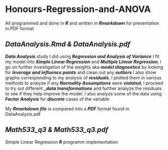 # Honours-Regression-and-ANOVA
All programmed and done in **_R_** and written in **_Rmarkdown_** for presentation in PDF format

## _DataAnalysis.Rmd & DataAnalysis.pdf_ ##

**_Data Analysis_** study I did using **_Regression and Analysis of Variance_** I fit my model into **_Simple Linear Regression_** and **_Multiple Linear Regression_**, I go on further investigation of the weights aka **_model diagnostics_** by looking for **_leverage and influence points_** and clean out any **_outliers_** I also show graphs corresponding to my analysis of **_residuals_**, I plotted them in various methods to analyze if any **_Normality Assumptions_** were **_violated_**, I proceed to try out different **__data transformations_** and further analyze the residuals to see if they help improve the model. I also analyze some of the data using **_Factor Analysis_** for **_discrete_** cases of the variable

My **_Rmarkdown file_** is compared into a **_PDF_** format found in DataAnalysis.pdf


## _Math533_q3 & Math533_q3.pdf_ ##

Simple Linear Regression **_R_** programm implementation

